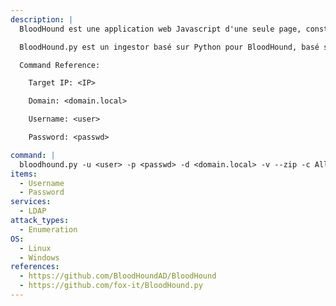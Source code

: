 ```yaml
---
description: |
  BloodHound est une application web Javascript d'une seule page, construite sur Linkurious, compilée avec Electron, avec une base de données Neo4j alimentée par un collecteur de données. BloodHound utilise la théorie des graphes pour révéler les relations cachées et souvent involontaires au sein d'un environnement Active Directory. Les attaquants peuvent utiliser BloodHound pour identifier facilement des chemins d'attaque très complexes qui seraient autrement impossibles à identifier rapidement. Les défenseurs peuvent utiliser BloodHound pour identifier et éliminer ces mêmes chemins d'attaque. Les équipes bleues et rouges peuvent utiliser BloodHound pour mieux comprendre les relations de privilèges dans un environnement Active Directory.

  BloodHound.py est un ingestor basé sur Python pour BloodHound, basé sur Impacket. Il vous permet de collecter à distance des données pour BloodHound en interrogeant LDAP.

  Command Reference:

  	Target IP: <IP>

  	Domain: <domain.local>

  	Username: <user>

  	Password: <passwd>

command: |
  bloodhound.py -u <user> -p <passwd> -d <domain.local> -v --zip -c All -dc <domain.local> -ns <IP>
items:
  - Username
  - Password
services:
  - LDAP
attack_types:
  - Enumeration
OS:
  - Linux
  - Windows
references:
  - https://github.com/BloodHoundAD/BloodHound
  - https://github.com/fox-it/BloodHound.py
---
```

